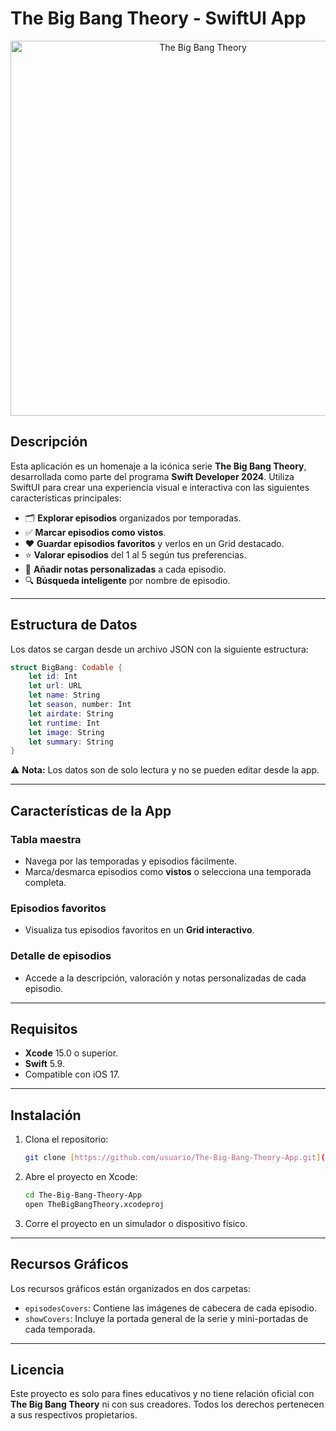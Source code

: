 # The Big Bang Theory - SwiftUI App

<p align="center">
  <img src="portada.png" alt="The Big Bang Theory" width="600">
</p>

## Descripción

Esta aplicación es un homenaje a la icónica serie **The Big Bang Theory**, desarrollada como parte del programa **Swift Developer 2024**. Utiliza SwiftUI para crear una experiencia visual e interactiva con las siguientes características principales:

- 🗂 **Explorar episodios** organizados por temporadas.
- ✅ **Marcar episodios como vistos**.
- ❤️ **Guardar episodios favoritos** y verlos en un Grid destacado.
- ⭐ **Valorar episodios** del 1 al 5 según tus preferencias.
- 📝 **Añadir notas personalizadas** a cada episodio.
- 🔍 **Búsqueda inteligente** por nombre de episodio.

---

## Estructura de Datos

Los datos se cargan desde un archivo JSON con la siguiente estructura:

```swift
struct BigBang: Codable { 
    let id: Int 
    let url: URL 
    let name: String 
    let season, number: Int 
    let airdate: String 
    let runtime: Int 
    let image: String 
    let summary: String 
}
```

⚠️ **Nota:** Los datos son de solo lectura y no se pueden editar desde la app.

---

## Características de la App

### Tabla maestra
- Navega por las temporadas y episodios fácilmente.
- Marca/desmarca episodios como **vistos** o selecciona una temporada completa.

<!--<p align="center">
  <img src="ruta-a-imagen-tabla" alt="Tabla de episodios" width="600">
</p>-->

### Episodios favoritos
- Visualiza tus episodios favoritos en un **Grid interactivo**.

<!--<p align="center">
  <img src="ruta-a-imagen-favoritos" alt="Grid de favoritos" width="600">
</p>-->

### Detalle de episodios
- Accede a la descripción, valoración y notas personalizadas de cada episodio.

<!--<p align="center">
  <img src="ruta-a-imagen-detalle" alt="Detalle del episodio" width="600">
</p>-->

---

## Requisitos

- **Xcode** 15.0 o superior.
- **Swift** 5.9.
- Compatible con iOS 17.

---

## Instalación

1. Clona el repositorio:
   ```bash
   git clone [https://github.com/usuario/The-Big-Bang-Theory-App.git](https://github.com/davidiaz1251/the-big-bang-theory.git)
   ```
2. Abre el proyecto en Xcode:
   ```bash
   cd The-Big-Bang-Theory-App
   open TheBigBangTheory.xcodeproj
   ```
3. Corre el proyecto en un simulador o dispositivo físico.

---

## Recursos Gráficos

Los recursos gráficos están organizados en dos carpetas:

- `episodesCovers`: Contiene las imágenes de cabecera de cada episodio.
- `showCovers`: Incluye la portada general de la serie y mini-portadas de cada temporada.

---

## Licencia

Este proyecto es solo para fines educativos y no tiene relación oficial con **The Big Bang Theory** ni con sus creadores. Todos los derechos pertenecen a sus respectivos propietarios.

<!--<p align="center">
  <img src="ruta-a-imagen-final" alt="Logo decorativo" width="300">
</p>-->

